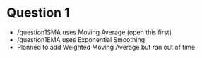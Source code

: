 # Question 1
- /question1SMA uses Moving Average (open this first)
- /question1EMA uses Exponential Smoothing
- Planned to add Weighted Moving Average but ran out of time
